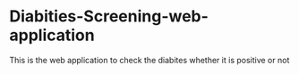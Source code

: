 # Diabities-Screening-web-application
This is the web application to check the diabites whether it is positive or not
